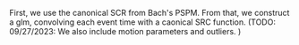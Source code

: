 First, we use the canonical SCR from Bach's PSPM. 
From that, we construct a glm, convolving each event time with a caonical SRC function. (TODO: 09/27/2023: We also include motion parameters and outliers. )
